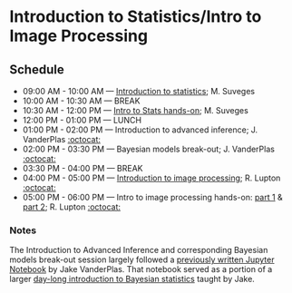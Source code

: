 # Introduction to Statistics/Intro to Image Processing

## Schedule

 *  09:00 AM - 10:00 AM — [Introduction to statistics](https://github.com/LSSTC-DSFP/LSST-DSFP-Resources/blob/master/Session1/Day2/IntroStat.pdf); M. Suveges
 *  10:00 AM - 10:30 AM — BREAK
 *  10:30 AM - 12:00 PM — [Intro to Stats hands-on](https://github.com/LSSTC-DSFP/LSST-DSFP-Resources/blob/master/Session1/Tuesday/IntroStat.ipynb); M. Suveges
 *  12:00 PM - 01:00 PM — LUNCH
 *  01:00 PM - 02:00 PM — Introduction to advanced inference; J. VanderPlas [:octocat:](https://github.com/jakevdp)
 *  02:00 PM - 03:30 PM — Bayesian models break-out; J. VanderPlas [:octocat:](https://github.com/jakevdp)
 *  03:30 PM - 04:00 PM — BREAK
 *  04:00 PM - 05:00 PM — [Introduction to image processing](https://github.com/LSSTC-DSFP/LSST-DSFP-Resources/blob/master/Session1/Tuesday/ImageProcessing/ImageProcessing.pdf); R. Lupton [:octocat:](https://github.com/RobertLuptonTheGood)
 *  05:00 PM - 06:00 PM — Intro to image processing hands-on: [part 1](https://github.com/LSSTC-DSFP/LSST-DSFP-Resources/blob/master/Session1/Tuesday/ImageProcessing/Image%20Processing%20Workbook%20I.ipynb) & [part 2](https://github.com/LSSTC-DSFP/LSST-DSFP-Resources/blob/master/Session1/Tuesday/ImageProcessing/Image%20Processing%20Workbook%20II.ipynb); R. Lupton [:octocat:](https://github.com/RobertLuptonTheGood)

### Notes

The Introduction to Advanced Inference and corresponding Bayesian models break-out session largely followed a [previously written Jupyter Notebook](https://github.com/jakevdp/BayesianAstronomy/blob/master/03-Bayesian-Modeling-With-MCMC.ipynb) by Jake VanderPlas. That notebook served as a portion of a larger [day-long introduction to Bayesian statistics](https://github.com/jakevdp/BayesianAstronomy) taught by Jake.